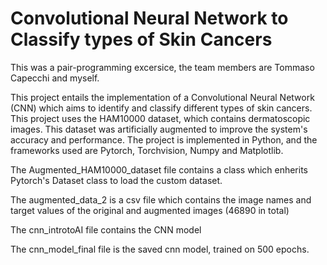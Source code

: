 # Convolutional Neural Network to Classify types of Skin Cancers

This was a pair-programming excersice, the team members are Tommaso Capecchi and myself. 

This project entails the implementation of a Convolutional Neural Network (CNN) which aims to identify and classify different types of skin cancers. This project uses the HAM10000 dataset, which contains dermatoscopic images. This dataset was artificially augmented to improve the system's accuracy and performance. 
The project is implemented in Python, and the frameworks used are Pytorch, Torchvision, Numpy and Matplotlib.



The Augmented_HAM10000_dataset file contains a class which enherits Pytorch's Dataset class to load the custom dataset. 

The augmented_data_2 is a csv file which contains the image names and target values of the original and augmented images (46890 in total)

The cnn_introtoAI file contains the CNN model 

The cnn_model_final file is the saved cnn model, trained on 500 epochs. 

